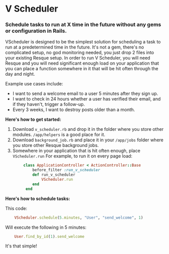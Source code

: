 # V Scheduler
### Schedule tasks to run at X time in the future without any gems or configuration in Rails.

VScheduler is designed to be the simplest solution for scheduling a task to run at a predetermined time in the future. It's not a gem, there's no complicated setup, no god monitoring needed, you just drop 2 files into your existing Resque setup. In order to run V Scheduler, you will need Resque and you will need significant enough load on your application that you can place a function somewhere in it that will be hit often through the day and night.

Example use cases include:

* I want to send a welcome email to a user 5 minutes after they sign up.
* I want to check in 24 hours whether a user has verified their email, and if they haven't, trigger a follow-up.
* Every 3 weeks, I want to destroy posts older than a month.

**Here's how to get started:**

1. Download `v_scheduler.rb` and drop it in the folder where you store other modules. `/app/helpers` is a good place for it.
2. Download `background_job.rb` and place it in your `/app/jobs` folder where you store other Resque background jobs.
3. Somewhere in your application that is hit often enough, place `VScheduler.run` For example, to run it on every page load:

```ruby
        class ApplicationController < ActionController::Base
            before_filter :run_v_scheduler
            def run_v_scheduler
                VScheduler.run
            end
         end
```

**Here's how to schedule tasks:**

This code:

```ruby
    VScheduler.schedule(5.minutes, "User", "send_welcome", 1)
```

Will execute the following in 5 minutes:

```ruby
    User.find_by_id(1).send_welcome
```

It's that simple!